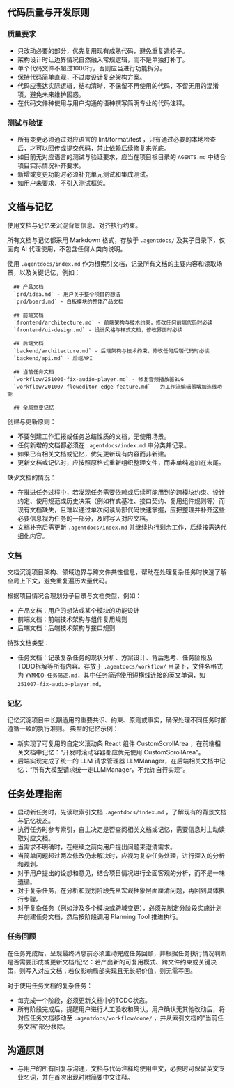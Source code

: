 ## 代码质量与开发原则

### 质量要求
- 只改动必要的部分，优先复用现有成熟代码，避免重复造轮子。
- 架构设计时让边界情况自然融入常规逻辑，而不是单独打补丁。
- 单个代码文件不超过1000行，否则应当进行功能拆分。
- 保持代码简单直观，不过度设计复杂架构方案。
- 代码应表达实际逻辑，结构清晰，不保留不再使用的代码，不留无用的混淆项，避免未来维护困惑。
- 在代码文件种使用与用户沟通的语种撰写简明专业的代码注释。

### 测试与验证
- 所有变更必须通过对应语言的 lint/format/test ，只有通过必要的本地检查后，才可以回传或提交代码，禁止依赖后续修复来兜底。
- 如目前无对应语言的测试与验证要求，应当在项目根目录的 `AGENTS.md` 中结合项目实际情况补齐要求。
- 新增或变更功能时必须补充单元测试和集成测试。
- 如用户未要求，不引入测试框架。

## 文档与记忆
使用文档与记忆来沉淀背景信息、对齐执行约束。

所有文档与记忆都采用 Markdown 格式，存放于 `.agentdocs/` 及其子目录下，仅面向 AI 代理使用，不包含任何人类向说明。

使用 `.agentdocs/index.md` 作为根索引文档，记录所有文档的主要内容和读取场景，以及关键记忆，例如：

```
  ## 产品文档
  `prd/idea.md` - 用户关于整个项目的想法
  `prd/board.md` - 白板模块的整体产品文档

  ## 前端文档
  `frontend/architecture.md` - 前端架构与技术约束，修改任何前端代码时必读
  `frontend/ui-design.md` - 设计风格与样式文档，修改界面时必读

  ## 后端文档
  `backend/architecture.md` - 后端架构与技术约束，修改任何后端代码时必读
  `backend/api.md` - 后端API

  ## 当前任务文档
  `workflow/251006-fix-audio-player.md` - 修复音频播放器BUG
  `workflow/201007-floweditor-edge-feature.md` - 为工作流编辑器增加连线功能

  ## 全局重要记忆
```

创建与更新原则：
- 不要创建工作汇报或任务总结性质的文档，无使用场景。
- 任何新增的文档都必须在 `.agentdocs/index.md` 中分类并记录。
- 如果已有相关文档或记忆，优先更新现有内容而非新建。
- 更新文档或记忆时，应按照原格式重新组织整理文件，而非单纯追加在末尾。

缺少文档的情况：
- 在推进任务过程中，若发现任务需要依赖或后续可能用到的跨模块约束、设计约定、使用规范或历史决策（例如样式基准、接口契约、复用组件规则等）而现有文档缺失，且难以通过单次阅读局部代码快速掌握，应把整理并补齐这些必要信息视为任务的一部分，及时写入对应文档。
- 文档补充后需更新 `.agentdocs/index.md` 并继续执行剩余工作，后续按需迭代细化内容。

### 文档
文档沉淀项目架构、领域边界与跨文件共性信息，帮助在处理复杂任务时快速了解全局上下文，避免重复遍历大量代码。

根据项目情况合理划分子目录与文档类型，例如：
- 产品文档：用户的想法或某个模块的功能设计
- 前端文档：前端技术架构与组件复用规则
- 后端文档：后端技术架构与接口规则

特殊文档类型：
- 任务文档：记录复杂任务的现状分析、方案设计、背后思考、任务阶段及TODO拆解等所有内容。存放于 `.agentdocs/workflow/` 目录下，文件名格式为 `YYMMDD-任务简述.md`，其中任务简述使用短横线连接的英文单词，如 `251007-fix-audio-player.md`。

### 记忆
记忆沉淀项目中长期适用的重要共识、约束、原则或事实，确保处理不同任务时都遵循一致的执行准则。
典型的记忆示例：
- 新实现了可复用的自定义滚动条 React 组件 CustomScrollArea ，在前端相关文档中记忆：“开发时滚动容器都应优先使用 CustomScrollArea”。
- 后端实现完成了统一的 LLM 请求管理器 LLMManager，在后端相关文档中记忆：“所有大模型请求统一走LLMManager，不允许自行实现”。

## 任务处理指南
- 启动新任务时，先读取索引文档 `.agentdocs/index.md` ，了解现有的背景文档与记忆状态。
- 执行任务时参考索引，自主决定是否查阅相关文档或记忆，需要信息时主动读取对应文档。
- 当需求不明确时，在继续之前向用户提出问题来澄清需求。
- 当简单问题超过两次修改仍未解决时，应视为复杂任务处理，进行深入的分析和规划。
- 对于用户提出的设想和意见，结合项目情况进行全面客观的分析，而不是一味遵循。
- 对于复杂任务，在分析和规划阶段先从宏观抽象层面厘清问题，再回到具体执行步骤。
- 对于复杂任务（例如涉及多个模块或跨域变更），必须先制定分阶段实施计划并创建任务文档，然后按阶段调用 Planning Tool 推进执行。

### 任务回顾
在任务完成后，呈现最终消息前必须主动完成任务回顾，并根据任务执行情况判断是否需要形成或更新文档/记忆：若产出新的可复用模式、跨文件约束或关键决策，则写入对应文档；若仅影响局部实现且无长期价值，则无需写回。

对于使用任务文档的复杂任务：
- 每完成一个阶段，必须更新文档中的TODO状态。
- 所有阶段完成后，提醒用户进行人工验收和确认，用户确认无其他改动后，将对应任务文档移动至 `.agentdocs/workflow/done/` ，并从索引文档的“当前任务文档”部分移除。

## 沟通原则
- 与用户的所有回复与沟通，文档与代码注释均使用中文，必要时可保留英文专业名词，并在首次出现时附简要中文注释。